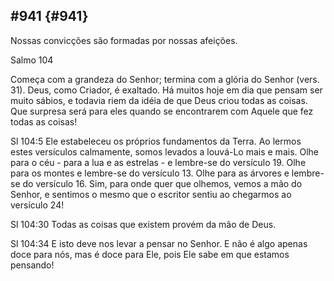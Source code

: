 ## #941 {#941}

Nossas convicções são formadas por nossas afeições.

Salmo 104

Começa com a grandeza do Senhor; termina com a glória do Senhor (vers. 31). Deus, como Criador, é exaltado. Há muitos hoje em dia que pensam ser muito sábios, e todavia riem da idéia de que Deus criou todas as coisas. Que surpresa será para eles quando se encontrarem com Aquele que fez todas as coisas!

Sl 104:5 Ele estabeleceu os próprios fundamentos da Terra. Ao lermos estes versículos calmamente, somos levados a louvá-Lo mais e mais. Olhe para o céu - para a lua e as estrelas - e lembre-se do versículo 19\. Olhe para os montes e lembre-se do versículo 13\. Olhe para as árvores e lembre-se do versículo 16\. Sim, para onde quer que olhemos, vemos a mão do Senhor, e sentimos o mesmo que o escritor sentiu ao chegarmos ao versículo 24!

Sl 104:30 Todas as coisas que existem provém da mão de Deus.

Sl 104:34 E isto deve nos levar a pensar no Senhor. E não é algo apenas doce para nós, mas é doce para Ele, pois Ele sabe em que estamos pensando!